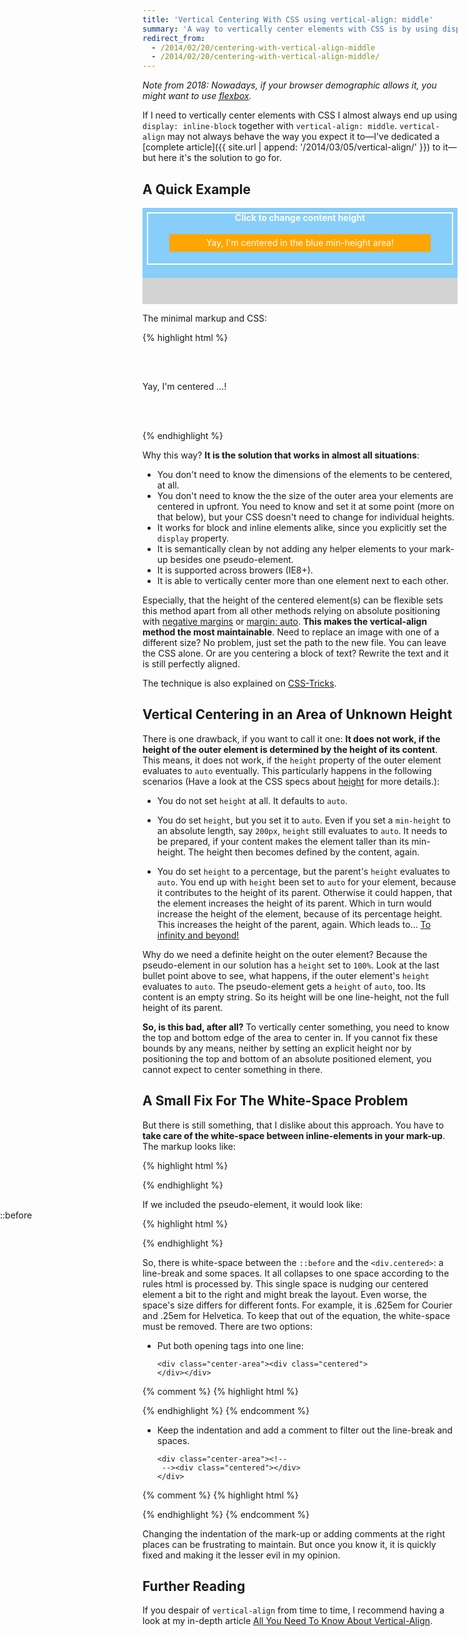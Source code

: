 ```yaml
---
title: 'Vertical Centering With CSS using vertical-align: middle'
summary: 'A way to vertically center elements with CSS is by using display: inline-block together with vertical-align: middle. This article explains how to do it, what its limits are and what to keep in mind when using this technique.'
redirect_from: 
  - /2014/02/20/centering-with-vertical-align-middle
  - /2014/02/20/centering-with-vertical-align-middle/
---
```


*Note from 2018: Nowadays, if your browser demographic allows it, you might want to use [flexbox](https://css-tricks.com/snippets/css/a-guide-to-flexbox/).*

If I need to vertically center elements with CSS I almost always end up using `display: inline-block` together with `vertical-align: middle`. `vertical-align` may not always behave the way you expect it to—I've dedicated a [complete article]({{ site.url | append: '/2014/03/05/vertical-align/' }}) to it—but here it's the solution to go for.

A Quick Example
---------------

<div id="example">
  <div class="full-area">
    <div class="container">
      <div class="center-area"><!--
        --><div class="centered">Yay, I'm centered in the blue min-height area!</div>
      </div>
      <div class="content">Click to change content height</div>
    </div>
  </div>
</div>

<style type="text/css">
  #example .container {
    min-height: 8em;
    position: relative;
    cursor: pointer;
  }
  #example .content {
    height: 6em;
  }
  #example .center-area {
    position: absolute;
    top: 0;
    bottom: 0;
    left: 0;
    right: 0;
  }
  #example .center-area:before {
    content: '';
    display: inline-block;
    vertical-align: middle;
    height: 100%;
  }
  #example .centered {
    display: inline-block;
    vertical-align: middle;
  }

  /*making it prettier*/
  #example .full-area {
    background: lightgrey;
    color: white;
    height: 11em;
  }
  #example .center-area {
    text-align: center;
  }
  #example .container {
    padding: .5em;
    box-sizing: border-box;
    background: lightskyblue;
    line-height: 1;
  }
  #example .content {
    margin: 0;
    border: 2px solid white;
    box-sizing: border-box;
    transition: height 2s;
    text-align: center;
    font-weight: bold;
  }
  #example .centered {
    background: orange;
    padding: .5em;
    width: 80%;
  }
</style>

<script>
  !function() {
    var example = document.getElementById('example');
    var container = example.getElementsByClassName('container')[0];
    var content = example.getElementsByClassName('content')[0];
  
    container.addEventListener('click', function() {
      if (content.style.height)
        content.style.height = null;
      else
        content.style.height = '10em';
    });
  }();
</script>

The minimal markup and CSS:

{% highlight html %}
<div class="container">
  <div class="center-area"><!--
    --><div class="centered">Yay, I'm centered ...!</div>
  </div>
  <div class="content">
    <!-- Some content defining the
         height of the container -->
  </div>
</div>

<style type="text/css">
  .container {
    min-height: 8em;
    position: relative; /* so center-area can
                           be positioned absolute */
  }
  .center-area {
    /* let it fill the whole container */
    position: absolute;
    top: 0;
    bottom: 0;
    left: 0;
    right: 0;
  }
  .center-area:before {
    content: '';
    display: inline-block;
    vertical-align: middle;
    height: 100%;
  }
  .centered {
    display: inline-block;
    vertical-align: middle;
  }
</style>
{% endhighlight %}

Why this way? **It is the solution that works in almost all situations**:

- You don't need to know the dimensions of the elements to be centered, at all.
- You don't need to know the the size of the outer area your elements are centered in upfront. You need to know and set it at some point (more on that below), but your CSS doesn't need to change for individual heights.
- It works for block and inline elements alike, since you explicitly set the `display` property.
- It is semantically clean by not adding any helper elements to your mark-up besides one pseudo-element.
- It is supported across browers (IE8+).
- It is able to vertically center more than one element next to each other.

Especially, that the height of the centered element(s) can be flexible sets this method apart from all other methods relying on absolute positioning with [negative margins](http://css-tricks.com/snippets/css/exactly-center-an-imagediv-horizontally-and-vertically/) or [margin: auto](http://coding.smashingmagazine.com/2013/08/09/absolute-horizontal-vertical-centering-css/). **This makes the vertical-align method the most maintainable**. Need to replace an image with one of a different size? No problem, just set the path to the new file. You can leave the CSS alone. Or are you centering a block of text? Rewrite the text and it is still perfectly aligned.

The technique is also explained on [CSS-Tricks](http://css-tricks.com/centering-in-the-unknown/).

Vertical Centering in an Area of Unknown Height
-----------------------------------------------
There is one drawback, if you want to call it one: **It does not work, if the height of the outer element is determined by the height of its content**. This means, it does not work, if the `height` property of the outer element evaluates to `auto` eventually. This particularly happens in the following scenarios (Have a look at the CSS specs about [height](http://www.w3.org/TR/CSS2/visudet.html#propdef-height) for more details.):

- You do not set `height` at all. It defaults to `auto`.

- You do set `height`, but you set it to `auto`. Even if you set a `min-height` to an absolute length, say `200px`, `height` still evaluates to `auto`. It needs to be prepared, if your content makes the element taller than its min-height. The height then becomes defined by the content, again.

- You do set `height` to a percentage, but the parent's `height` evaluates to `auto`. You end up with `height` been set to `auto` for your element, because it contributes to the height of its parent. Otherwise it could happen, that the element increases the height of its parent. Which in turn would increase the height of the element, because of its percentage height. This increases the height of the parent, again. Which leads to... [To infinity and beyond!](http://www.youtube.com/watch?v=2VSYmGSJtCA)

Why do we need a definite height on the outer element? Because the pseudo-element in our solution has a `height` set to `100%`. Look at the last bullet point above to see, what happens, if the outer element's `height` evaluates to `auto`. The pseudo-element gets a `height` of `auto`, too. Its content is an empty string. So its height will be one line-height, not the full height of its parent.

**So, is this bad, after all?** To vertically center something, you need to know the top and bottom edge of the area to center in. If you cannot fix these bounds by any means, neither by setting an explicit height nor by positioning the top and bottom of an absolute positioned element, you cannot expect to center something in there.

A Small Fix For The White-Space Problem
---------------------------------------
But there is still something, that I dislike about this approach. You have to **take care of the white-space between inline-elements in your mark-up**. The markup looks like:

{% highlight html %}
<div class="center-area">
  <div class="centered"></div>
</div>
{% endhighlight %}

If we included the pseudo-element, it would look like:

{% highlight html %}
<div class="center-area">::before
  <div class="centered"></div>
</div>
{% endhighlight %}

So, there is white-space between the `::before` and the `<div.centered>`: a line-break and some spaces. It all collapses to one space according to the rules html is processed by. This single space is nudging our centered element a bit to the right and might break the layout. Even worse, the space's size differs for different fonts. For example, it is .625em for Courier and .25em for Helvetica. To keep that out of the equation, the white-space must be removed. There are two options:

- Put both opening tags into one line:

  <div class="highlight"><pre><code class="language-html" data-lang="html"><span class="nt">&lt;div</span> <span class="na">class=</span><span class="s">"center-area"</span><span class="nt">&gt;&lt;div</span> <span class="na">class=</span><span class="s">"centered"</span><span class="nt">&gt;</span>
  <span class="nt">&lt;/div&gt;&lt;/div&gt;</span></code></pre></div>

{% comment %}
{% highlight html %}
<div class="center-area"><div class="centered">
</div></div>
{% endhighlight %}
{% endcomment %}

- Keep the indentation and add a comment to filter out the line-break and spaces.

  <div class="highlight"><pre><code class="language-html" data-lang="html"><span class="nt">&lt;div</span> <span class="na">class=</span><span class="s">"center-area"</span><span class="nt">&gt;</span><span class="c">&lt;!--</span>
  <span class="c"> --&gt;</span><span class="nt">&lt;div</span> <span class="na">class=</span><span class="s">"centered"</span><span class="nt">&gt;&lt;/div&gt;</span>
  <span class="nt">&lt;/div&gt;</span></code></pre></div>

{% comment %}
{% highlight html %}
<div class="center-area"><!--
 --><div class="centered"></div>
</div>
{% endhighlight %}
{% endcomment %}
  
Changing the indentation of the mark-up or adding comments at the right places can be frustrating to maintain. But once you know it, it is quickly fixed and making it the lesser evil in my opinion.

Further Reading
---------------
If you despair of `vertical-align` from time to time, I recommend having a look at my in-depth article [All You Need To Know About Vertical-Align](/design/vertical-align).
